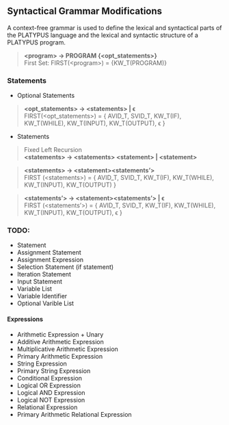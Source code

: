 ## Syntactical Grammar Modifications

A context-free grammar is used to define the lexical and syntactical parts of the PLATYPUS language and the lexical and syntactic structure of a PLATYPUS program.

> **&lt;program&gt; -&gt; PROGRAM {&lt;opt_statements&gt;} <br>**
First Set:
FIRST(&lt;program&gt;) = {KW_T(PROGRAM)}

### Statements

- Optional Statements
> **&lt;opt_statements&gt; -&gt; &lt;statements&gt; | ϵ <br>**
> FIRST(&lt;opt_statements&gt;) = { AVID_T, SVID_T, KW_T(IF), KW_T(WHILE),
KW_T(INPUT), KW_T(OUTPUT), ϵ }

- Statements

> Fixed Left Recursion <br>
> **&lt;statements&gt; -&gt; &lt;statements&gt; &lt;statement&gt; | &lt;statement&gt;** <br>

> **&lt;statements&gt; -&gt; &lt;statement&gt;&lt;statements’&gt;**<br>
> FIRST (&lt;statements&gt;) = { AVID_T, SVID_T, KW_T(IF), KW_T(WHILE), KW_T(INPUT),
> KW_T(OUTPUT) }

> **&lt;statements’&gt; -&gt; &lt;statement&gt;&lt;statements’&gt; | ϵ** <br>
>FIRST (&lt;statements’&gt;) = { AVID_T, SVID_T, KW_T(IF), KW_T(WHILE), KW_T(INPUT),
> KW_T(OUTPUT), ϵ }

### TODO:

- Statement
- Assignment Statement
- Assignment Expression
- Selection Statement (if statement)
- Iteration Statement
- Input Statement
- Variable List
- Variable Identifier
- Optional Varible List

#### Expressions
- Arithmetic Expression + Unary
- Additive Arithmetic Expression
- Multiplicative Arithmetic Expression
- Primary Arithmetic Expression
- String Expression
- Primary String Expression
- Conditional Expression
- Logical OR Expression
- Logical AND Expression
- Logical NOT Expression
- Relational Expression
- Primary Arithmetic Relational Expression

